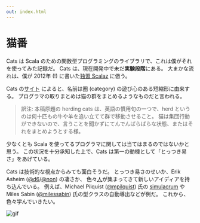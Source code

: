 ```yaml
---
out: index.html
---
```


  [lsz]: http://eed3si9n.com/learning-scalaz/ja/
  [cats]: http://non.github.io/cats/index.html
  [@d6]: https://twitter.com/d6
  [@non]: https://github.com/non
  [@mpilquist]: https://github.com/mpilquist
  [simulacrum]: https://github.com/mpilquist/simulacrum
  [@milessabin]: https://github.com/milessabin/
  [contributors]: https://github.com/non/cats/graphs/contributors
  [gif-herding-cats]: http://i.imgur.com/Yj9Xe2A.gif

猫番
====

Cats は Scala のための関数型プログラミングのライブラリで、これは僕がそれを使ってみた記録だ。
Cats は、現在開発中で未だ**実験段階**にある。
大まかな流れは、僕が 2012年 (!) に書いた[独習 Scalaz][lsz] に倣う。

Cats の[サイト][cats] によると、名前は圏 (category) の遊び心のある短縮形に由来する。
プログラマの取りまとめは猫の群をまとめるようなものだと言われる。

> 訳注: 本稿原題の herding cats は、英語の慣用句の一つで、herd というのは何十匹もの牛や羊を追い立てて群で移動させること。
猫は集団行動ができないので、言うことを聞かずにてんでんばらばらな状態、またはそれをまとめようとする様。

少なくとも Scala を使ってるプログラマに関しては当てはまるのではないかと思う。
この状況を十分承知した上で、Cats は第一の動機として「とっつき易さ」をあげている。

Cats は技術的な視点からみても面白そうだ。
とっつき易さのせいか、Erik Asheim ([@d6][@d6]/[@non][@non]) の凄さか、
色々[人][contributors]が集まってきて新しいアイディアを持ち込んでいる。
例えば、Michael Pilquist ([@mpilquist][@mpilquist]) 氏の [simulacrum][simulacrum] や
Miles Sabin ([@milessabin][@milessabin]) 氏の型クラスの自動導出などが例だ。
これから、色々学んでいきたい。

 ![gif](http://i.imgur.com/Yj9Xe2A.gif)
